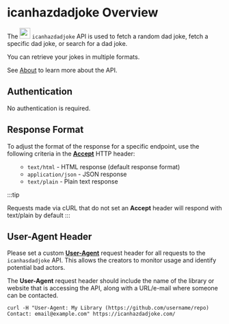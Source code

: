 
# icanhazdadjoke Overview

The <img src="https://static.wixstatic.com/shapes/a69ed0_3b4c1dfe5eb54b0d87dace760708a00f.svg" width="25" height="25"/> `icanhazdadjoke` API is used to fetch a random dad joke, fetch a specific dad joke, or search for a dad joke. 

You can retrieve your jokes in multiple formats. 

See [About](https://icanhazdadjoke.com/about) to learn more about the API. 

## Authentication

No authentication is required. 

## Response Format

To adjust the format of the response for a specific endpoint, use the following criteria in the [**Accept**](https://developer.mozilla.org/en-US/docs/Web/HTTP/Headers/Accept) HTTP header:

<ol>

- `text/html` -  HTML response (default response format)
- `application/json` - JSON response
- `text/plain` - Plain text response
</ol>

:::tip

Requests made via cURL that do not set an **Accept** header will respond with text/plain by default
:::

## User-Agent Header

Please set a custom [**User-Agent**](https://developer.mozilla.org/en-US/docs/Web/HTTP/Headers/User-Agent) request header for all requests to the `icanhasdadjoke` API. This allows the creators to monitor usage and identify potential bad actors.

The **User-Agent** request header should include the name of the library or website that is accessing the API, along with a URL/e-mail where someone can be contacted.

```
curl -H "User-Agent: My Library (https://github.com/username/repo) Contact: email@example.com" https://icanhazdadjoke.com/
``` 
